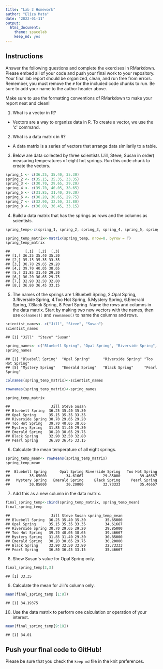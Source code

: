 ```yaml
---
title: "Lab 2 Homework"
author: "Eliza Mata"
date: "2022-01-11"
output:
  html_document: 
    theme: spacelab
    keep_md: yes
---
```


## Instructions
Answer the following questions and complete the exercises in RMarkdown. Please embed all of your code and push your final work to your repository. Your final lab report should be organized, clean, and run free from errors. Remember, you must remove the `#` for the included code chunks to run. Be sure to add your name to the author header above.  

Make sure to use the formatting conventions of RMarkdown to make your report neat and clean!  

1. What is a vector in R?  
  * Vectors are a way to organize data in R. To create a vector, we use the 'c' command.
2. What is a data matrix in R?  
  * A data matrix is a series of vectors that arrange data similarily to a table.
3. Below are data collected by three scientists (Jill, Steve, Susan in order) measuring temperatures of eight hot springs. Run this code chunk to create the vectors.  

```r
spring_1 <- c(36.25, 35.40, 35.30)
spring_2 <- c(35.15, 35.35, 33.35)
spring_3 <- c(30.70, 29.65, 29.20)
spring_4 <- c(39.70, 40.05, 38.65)
spring_5 <- c(31.85, 31.40, 29.30)
spring_6 <- c(30.20, 30.65, 29.75)
spring_7 <- c(32.90, 32.50, 32.80)
spring_8 <- c(36.80, 36.45, 33.15)
```


4. Build a data matrix that has the springs as rows and the columns as scientists.  

```r
spring_temp<-c(spring_1, spring_2, spring_3, spring_4, spring_5, spring_6, spring_7, spring_8)
```

```r
spring_temp_matrix<-matrix(spring_temp, nrow=8, byrow = T)
spring_temp_matrix
```

```
##       [,1]  [,2]  [,3]
## [1,] 36.25 35.40 35.30
## [2,] 35.15 35.35 33.35
## [3,] 30.70 29.65 29.20
## [4,] 39.70 40.05 38.65
## [5,] 31.85 31.40 29.30
## [6,] 30.20 30.65 29.75
## [7,] 32.90 32.50 32.80
## [8,] 36.80 36.45 33.15
```

5. The names of the springs are 1.Bluebell Spring, 2.Opal Spring, 3.Riverside Spring, 4.Too Hot Spring, 5.Mystery Spring, 6.Emerald Spring, 7.Black Spring, 8.Pearl Spring. Name the rows and columns in the data matrix. Start by making two new vectors with the names, then use `colnames()` and `rownames()` to name the columns and rows.

```r
scientist_names<- c("Jill", "Steve", "Susan")
scientist_names
```

```
## [1] "Jill"  "Steve" "Susan"
```

```r
spring_names<- c("Bluebell Spring", "Opal Spring", "Riverside Spring", "Too Hot Spring", "Mystery Spring", "Emerald Spring", "Black Spring", "Pearl Spring")
spring_names
```

```
## [1] "Bluebell Spring"  "Opal Spring"      "Riverside Spring" "Too Hot Spring"  
## [5] "Mystery Spring"   "Emerald Spring"   "Black Spring"     "Pearl Spring"
```

```r
colnames(spring_temp_matrix)<-scientist_names
```

```r
rownames(spring_temp_matrix)<-spring_names
```

```r
spring_temp_matrix
```

```
##                   Jill Steve Susan
## Bluebell Spring  36.25 35.40 35.30
## Opal Spring      35.15 35.35 33.35
## Riverside Spring 30.70 29.65 29.20
## Too Hot Spring   39.70 40.05 38.65
## Mystery Spring   31.85 31.40 29.30
## Emerald Spring   30.20 30.65 29.75
## Black Spring     32.90 32.50 32.80
## Pearl Spring     36.80 36.45 33.15
```


6. Calculate the mean temperature of all eight springs.

```r
spring_temp_mean<- rowMeans(spring_temp_matrix)
spring_temp_mean
```

```
##  Bluebell Spring      Opal Spring Riverside Spring   Too Hot Spring 
##         35.65000         34.61667         29.85000         39.46667 
##   Mystery Spring   Emerald Spring     Black Spring     Pearl Spring 
##         30.85000         30.20000         32.73333         35.46667
```

7. Add this as a new column in the data matrix.  

```r
final_spring_temp<-cbind(spring_temp_matrix, spring_temp_mean)
final_spring_temp
```

```
##                   Jill Steve Susan spring_temp_mean
## Bluebell Spring  36.25 35.40 35.30         35.65000
## Opal Spring      35.15 35.35 33.35         34.61667
## Riverside Spring 30.70 29.65 29.20         29.85000
## Too Hot Spring   39.70 40.05 38.65         39.46667
## Mystery Spring   31.85 31.40 29.30         30.85000
## Emerald Spring   30.20 30.65 29.75         30.20000
## Black Spring     32.90 32.50 32.80         32.73333
## Pearl Spring     36.80 36.45 33.15         35.46667
```

8. Show Susan's value for Opal Spring only.

```r
final_spring_temp[2,3]
```

```
## [1] 33.35
```

9. Calculate the mean for Jill's column only. 

```r
mean(final_spring_temp [1:8])
```

```
## [1] 34.19375
```


10. Use the data matrix to perform one calculation or operation of your interest.

```r
mean(final_spring_temp[9:18])
```

```
## [1] 34.01
```

## Push your final code to GitHub!
Please be sure that you check the `keep md` file in the knit preferences.  
